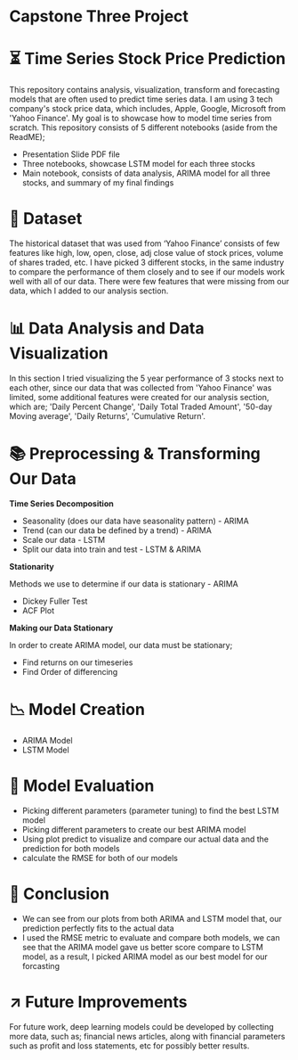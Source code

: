 # Capstone Three Project

# ⏳  Time Series Stock Price Prediction

This repository contains analysis, visualization, transform and forecasting models that are often used to predict time series data. I am using 3 tech company's stock price data, which includes, Apple, Google, Microsoft from 'Yahoo Finance'. My goal is to showcase how to model time series from scratch. This repository consists of 5 different notebooks (aside from the ReadME);
  - Presentation Slide PDF file 
  - Three notebooks, showcase LSTM model for each three stocks
  - Main notebook, consists of data analysis, ARIMA model for all three stocks, and summary of my final findings



# 📂 Dataset
The historical dataset that was used from ‘Yahoo Finance’ consists of few features like high, low, open, close, adj close value of stock prices, volume of shares traded, etc. I have picked 3 different stocks, in the same industry to compare the performance of them closely and to see if our models work well with all of our data. There were few features that were missing from our data, which I added to our analysis section.


# 📊 Data Analysis and Data Visualization
In this section I tried visualizing the 5 year performance of 3 stocks next to each other, since our data that was collected from 'Yahoo Finance' was limited, some additional features were created for our analysis section, which are; 'Daily Percent Change', 'Daily Total Traded Amount', '50-day Moving average', 'Daily Returns', 'Cumulative Return'.



# 📚 Preprocessing & Transforming Our Data
 
 **Time Series Decomposition**
 
  - Seasonality (does our data have seasonality pattern) - ARIMA
  - Trend (can our data be defined by a trend) - ARIMA
  - Scale our data - LSTM
  - Split our data into train and test - LSTM & ARIMA

**Stationarity**

Methods we use to determine if our data is stationary - ARIMA
  - Dickey Fuller Test
  - ACF Plot

**Making our Data Stationary**

In order to create ARIMA model, our data must be stationary;
  - Find returns on our timeseries
  - Find Order of differencing



# 📉 Model Creation
  - ARIMA Model
  - LSTM Model 
  
  
# 🔎 Model Evaluation
  - Picking different parameters (parameter tuning) to find the best LSTM model
  - Picking different parameters to create our best ARIMA model
  - Using plot predict to visualize and compare our actual data and the prediction for both models
  - calculate the RMSE for both of our models
  
# 📑 Conclusion
  - We can see from our plots from both ARIMA and LSTM model that, our prediction perfectly fits to the actual data
  - I used the RMSE metric to evaluate and compare both models, we can see that the ARIMA model gave us better score compare to LSTM model, as a result, I picked ARIMA model as our best model for our forcasting
 
# ↗️ Future Improvements
  For future work, deep learning models could be developed by collecting more data, such as; financial news articles, along with financial parameters such as profit and loss statements, etc for possibly better results.
 
   
  
